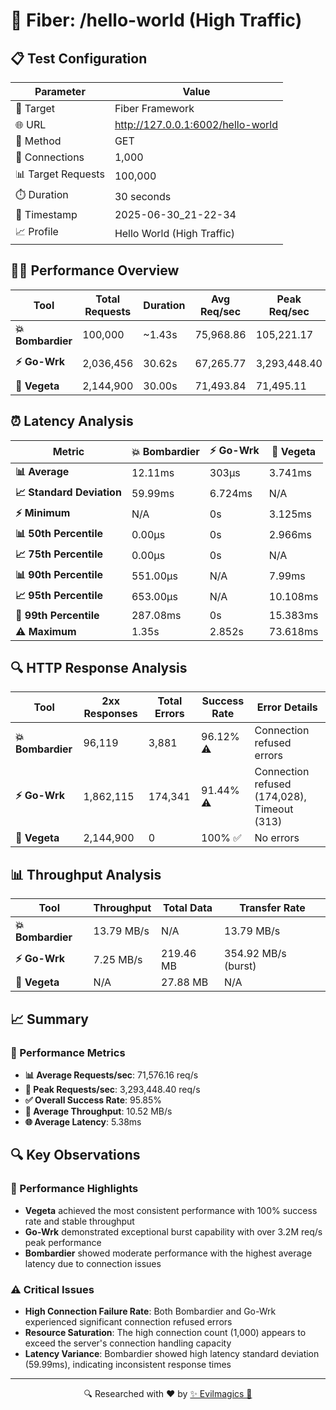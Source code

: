 # 🚀 Fiber: /hello-world (High Traffic)

## 📋 Test Configuration
| Parameter | Value |
|-----------|-------|
| 🎯 Target | Fiber Framework |
| 🌐 URL | http://127.0.0.1:6002/hello-world |
| 📡 Method | GET |
| 🔗 Connections | 1,000 |
| 📊 Target Requests | 100,000 |
| ⏱️ Duration | 30 seconds |
| 📅 Timestamp | 2025-06-30_21-22-34 |
| 📈 Profile | Hello World (High Traffic) |

## 🏃‍♂️ Performance Overview
| Tool | Total Requests | Duration | Avg Req/sec | Peak Req/sec | Success Rate |
|------|----------------|----------|-------------|--------------|--------------|
| **💥 Bombardier** | 100,000 | ~1.43s | 75,968.86 | 105,221.17 | 96.12% ⚠️ |
| **⚡ Go-Wrk** | 2,036,456 | 30.62s | 67,265.77 | 3,293,448.40 | 91.44% ⚠️ |
| **🌿 Vegeta** | 2,144,900 | 30.00s | 71,493.84 | 71,495.11 | 100% ✅ |

## ⏰ Latency Analysis
| Metric | 💥 Bombardier | ⚡ Go-Wrk | 🌿 Vegeta |
|--------|------------|---------|---------|
| **📊 Average** | 12.11ms | 303µs | 3.741ms |
| **📈 Standard Deviation** | 59.99ms | 6.724ms | N/A |
| **⚡ Minimum** | N/A | 0s | 3.125ms |
| **📊 50th Percentile** | 0.00µs | 0s | 2.966ms |
| **📈 75th Percentile** | 0.00µs | 0s | N/A |
| **📊 90th Percentile** | 551.00µs | N/A | 7.99ms |
| **📈 95th Percentile** | 653.00µs | N/A | 10.108ms |
| **🔺 99th Percentile** | 287.08ms | 0s | 15.383ms |
| **⚠️ Maximum** | 1.35s | 2.852s | 73.618ms |

## 🔍 HTTP Response Analysis
| Tool | 2xx Responses | Total Errors | Success Rate | Error Details |
|------|---------------|--------------|--------------|---------------|
| **💥 Bombardier** | 96,119 | 3,881 | 96.12% ⚠️ | Connection refused errors |
| **⚡ Go-Wrk** | 1,862,115 | 174,341 | 91.44% ⚠️ | Connection refused (174,028), Timeout (313) |
| **🌿 Vegeta** | 2,144,900 | 0 | 100% ✅ | No errors |

## 📊 Throughput Analysis
| Tool | Throughput | Total Data | Transfer Rate |
|------|------------|------------|---------------|
| **💥 Bombardier** | 13.79 MB/s | N/A | 13.79 MB/s |
| **⚡ Go-Wrk** | 7.25 MB/s | 219.46 MB | 354.92 MB/s (burst) |
| **🌿 Vegeta** | N/A | 27.88 MB | N/A |

## 📈 Summary
### 🎯 Performance Metrics
- **📊 Average Requests/sec**: 71,576.16 req/s
- **🚀 Peak Requests/sec**: 3,293,448.40 req/s
- **✅ Overall Success Rate**: 95.85%
- **💨 Average Throughput**: 10.52 MB/s
- **🌐 Average Latency**: 5.38ms

## 🔍 Key Observations

### 🎯 Performance Highlights
- **Vegeta** achieved the most consistent performance with 100% success rate and stable throughput
- **Go-Wrk** demonstrated exceptional burst capability with over 3.2M req/s peak performance
- **Bombardier** showed moderate performance with the highest average latency due to connection issues

### ⚠️ Critical Issues
- **High Connection Failure Rate**: Both Bombardier and Go-Wrk experienced significant connection refused errors
- **Resource Saturation**: The high connection count (1,000) appears to exceed the server's connection handling capacity
- **Latency Variance**: Bombardier showed high latency standard deviation (59.99ms), indicating inconsistent response times

---
<div align="center">
🔍 Researched with ❤️ by <span><a href="https://github.com/evilmagics">✨ Evilmagics 🌟</a></span>
</div>